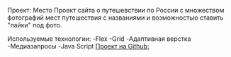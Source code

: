 Проект: Место
Проект сайта о путешевствии по России с множеством фотографий мест путешествия с названиями и возможностью ставить "лайки" под фото.


Используемые технологии:
-Flex
-Grid
-Адаптивная верстка
-Медиазапросы
-Java Script
[Прoект на Github:](https://dorofeeva-olga74.github.io/mesto/)


